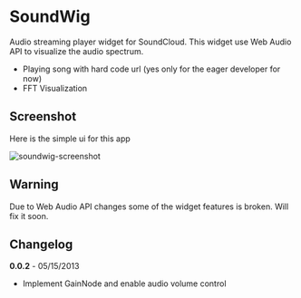 SoundWig
=========

Audio streaming player widget for SoundCloud. This widget use Web Audio API to visualize the audio spectrum.

- Playing song with hard code url (yes only for the eager developer for now)
- FFT Visualization 


Screenshot
---------
Here is the simple ui for this app

![soundwig-screenshot](https://raw.github.com/junwatu/soundwig/soundwig-simple/screenshot/soundwig-0.0.1.png)


Warning
-------
Due to Web Audio API changes some of the widget features is broken. Will fix it soon.


Changelog
---------


**0.0.2** - 05/15/2013

* Implement GainNode and enable audio volume control
